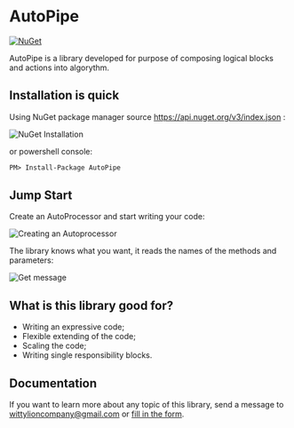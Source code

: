 # AutoPipe 

[![NuGet](https://img.shields.io/nuget/v/AutoPipe.svg?style=plastic)](https://www.nuget.org/packages/AutoPipe/)

AutoPipe is a library developed for purpose of composing logical blocks and actions into algorythm.


## Installation is quick

Using NuGet package manager source https://api.nuget.org/v3/index.json :

![NuGet Installation](https://raw.githubusercontent.com/wittylion/Pipelines.Net/release/2.0/docs/README/nuget.png)

or powershell console:

```ps
PM> Install-Package AutoPipe
```

## Jump Start

Create an AutoProcessor and start writing your code:

![Creating an Autoprocessor](https://raw.githubusercontent.com/wittylion/Pipelines.Net/release/2.0/docs/images/first-step.gif)

The library knows what you want, it reads the names of the methods and parameters:

![Get message](https://raw.githubusercontent.com/wittylion/Pipelines.Net/release/2.0/docs/images/get-message.gif)

## What is this library good for?

- Writing an expressive code;
- Flexible extending of the code;
- Scaling the code; 
- Writing single responsibility blocks.

## Documentation

If you want to learn more about any topic of this library, send a message to [wittylioncompany@gmail.com](mailto:wittylioncompany@gmail.com) or [fill in the form](https://forms.gle/Y8aogzwPQ3sLKXMCA).
